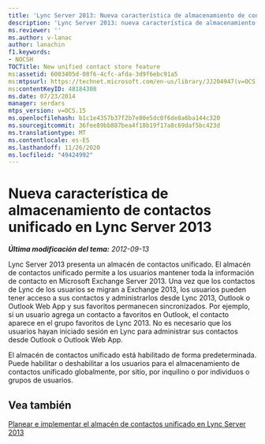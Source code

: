 ```yaml
---
title: 'Lync Server 2013: Nueva característica de almacenamiento de contactos unificado'
description: 'Lync Server 2013: nueva característica de almacenamiento de contactos unificado.'
ms.reviewer: ''
ms.author: v-lanac
author: lanachin
f1.keywords:
- NOCSH
TOCTitle: New unified contact store feature
ms:assetid: 6003405d-08f6-4cfc-afda-3d9f6ebc91a5
ms:mtpsurl: https://technet.microsoft.com/en-us/library/JJ204947(v=OCS.15)
ms:contentKeyID: 48184308
ms.date: 07/23/2014
manager: serdars
mtps_version: v=OCS.15
ms.openlocfilehash: b1c1e4357b37f2b7e80e5dc0f6de8a6ba144c320
ms.sourcegitcommit: 36fee89bb887bea4f18b19f17a8c69daf5bc423d
ms.translationtype: MT
ms.contentlocale: es-ES
ms.lasthandoff: 11/26/2020
ms.locfileid: "49424992"
---
```

# <a name="new-unified-contact-store-feature-in-lync-server-2013"></a>Nueva característica de almacenamiento de contactos unificado en Lync Server 2013

<div data-xmlns="http://www.w3.org/1999/xhtml">

<div class="topic" data-xmlns="http://www.w3.org/1999/xhtml" data-msxsl="urn:schemas-microsoft-com:xslt" data-cs="https://msdn.microsoft.com/">

<div data-asp="https://msdn2.microsoft.com/asp">



</div>

<div id="mainSection">

<div id="mainBody">

<span> </span>

_**Última modificación del tema:** 2012-09-13_

Lync Server 2013 presenta un almacén de contactos unificado. El almacén de contactos unificado permite a los usuarios mantener toda la información de contacto en Microsoft Exchange Server 2013. Una vez que los contactos de Lync de los usuarios se migran a Exchange 2013, los usuarios pueden tener acceso a sus contactos y administrarlos desde Lync 2013, Outlook o Outlook Web App y sus favoritos permanecen sincronizados. Por ejemplo, si un usuario agrega un contacto a favoritos en Outlook, el contacto aparece en el grupo favoritos de Lync 2013. No es necesario que los usuarios hayan iniciado sesión en Lync para administrar sus contactos desde Outlook o Outlook Web App.

El almacén de contactos unificado está habilitado de forma predeterminada. Puede habilitar o deshabilitar a los usuarios para el almacenamiento de contactos unificado globalmente, por sitio, por inquilino o por individuos o grupos de usuarios.

<div>

## <a name="see-also"></a>Vea también


[Planear e implementar el almacén de contactos unificado en Lync Server 2013](lync-server-2013-planning-and-deploying-unified-contact-store.md)  
  

</div>

</div>

<span> </span>

</div>

</div>

</div>

